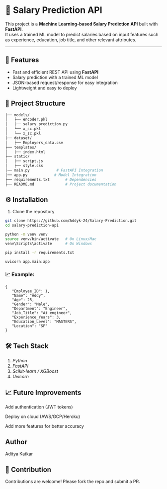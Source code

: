 # 💼 Salary Prediction API  

This project is a **Machine Learning-based Salary Prediction API** built with **FastAPI**.  
It uses a trained ML model to predict salaries based on input features such as experience, education, job title, and other relevant attributes.  

---

## 🚀 Features  
- Fast and efficient REST API using **FastAPI**  
- Salary prediction with a trained ML model  
- JSON-based request/response for easy integration  
- Lightweight and easy to deploy  

## 📂 Project Structure  

```bash
├── models/
│   ├── encoder.pkl        
│   ├── salary_prediction.py   
│   └── x_sc.pkl    
│   └── x_sc.pkl      
├── dataset/
│   ├── Employers_data.csv            
├── templates/
│   ├── index.html            
├── static/
│   ├── script.js        
│   ├── style.css   
│── main.py            # FastAPI Integration
│── app.py            # Model Integration
├── requirements.txt       # Dependencies
├── README.md              # Project documentation
```

## ⚙️ Installation  

1. Clone the repository  
```bash
git clone https://github.com/Addyk-24/Salary-Prediction.git
cd salary-prediction-api
```
```bash
python -m venv venv
source venv/bin/activate   # On Linux/Mac
venv\Scripts\activate      # On Windows
```
```bash
pip install -r requirements.txt
```
```bash
uvicorn app.main:app
```
### 📈 Example:
```
{
   "Employee_ID": 1,
   "Name": "Addy",
   "Age": 25,
   "Gender": "Male",
   "Department": "Engineer",
   "Job_Title": "Ai engineer",
   "Experience_Years": 3,
   "Education_Level": "MASTERS",
   "Location": "SF"
}
```
## 🛠 Tech Stack

1. *Python*
2. *FastAPI*
3. *Scikit-learn / XGBoost*
4. *Uvicorn*

## 📈 Future Improvements

Add authentication (JWT tokens)

Deploy on cloud (AWS/GCP/Heroku)

Add more features for better accuracy

## Author
Aditya Katkar

## 🤝 Contribution
Contributions are welcome! Please fork the repo and submit a PR.

